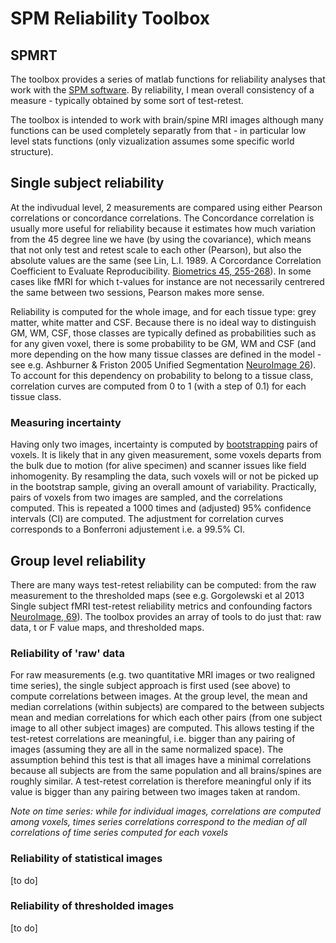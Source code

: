 # SPM Reliability Toolbox

## SPMRT

The toolbox provides a series of matlab functions for reliability analyses that work with the [SPM software](http://www.fil.ion.ucl.ac.uk/spm/). By reliability, I mean overall consistency of a measure - typically obtained by some sort of test-retest.

The toolbox is intended to work with brain/spine MRI images although many functions can be used completely separatly from that - in particular low level stats functions (only vizualization assumes some specific world structure).

## Single subject reliability

At the indivudual level, 2 measurements are compared using either Pearson correlations or concordance correlations. The Concordance correlation is usually more useful for reliability because it estimates how much variation from the 45 degree line we have (by using the covariance), which means that not only test and retest scale to each other (Pearson), but also the absolute values are the same (see Lin, L.I. 1989. A Corcordance Correlation Coefficient to Evaluate Reproducibility. [Biometrics 45, 255-268](https://www.jstor.org/stable/2532051?seq=1#page_scan_tab_contents)). In some cases like fMRI for which t-values for instance are not necessarily centrered the same between two sessions, Pearson makes more sense.

Reliability is computed for the whole image, and for each tissue type: grey matter, white matter and CSF. Because there is no ideal way to distinguish GM, WM, CSF, those classes are typically defined as probabilities such as for any given voxel, there is some probability to be GM, WM and CSF (and more depending on the how many tissue classes are defined in the model - see e.g. Ashburner & Friston 2005 Unified Segmentation [NeuroImage 26](http://www.fil.ion.ucl.ac.uk/~karl/Unified%20segmentation.pdf)). To account for this dependency on probability to belong to a tissue class, correlation curves are computed from 0 to 1 (with a step of 0.1) for each tissue class.

### Measuring incertainty

Having only two images, incertainty is computed by [bootstrapping](https://en.wikipedia.org/wiki/Bootstrapping_(statistics)) pairs of voxels. It is likely that in any given measurement, some voxels departs from the bulk due to motion (for alive specimen) and scanner issues like field inhomogenity. By resampling the data, such voxels will or not be picked up in the bootstrap sample, giving an overall amount of variability. Practically, pairs of voxels from two images are sampled, and the correlations computed. This is repeated a 1000 times and (adjusted) 95% confidence intervals (CI) are computed. The adjustment for correlation curves corresponds to a Bonferroni adjustement i.e. a 99.5% CI.

## Group level reliability

There are many ways test-retest reliability can be computed: from the raw measurement to the thresholded maps (see e.g. Gorgolewski et al 2013 Single subject fMRI test-retest reliability metrics and confounding factors [NeuroImage, 69](https://www.ncbi.nlm.nih.gov/pubmed/23153967)). The toolbox provides an array of tools to do just that: raw data, t or F value maps, and thresholded maps.

### Reliability of 'raw' data

For raw measurements (e.g. two quantitative MRI images or two realigned time series), the single subject approach is first used (see above) to compute correlations between images. At the group level, the mean and median correlations (within subjects) are compared to the between subjects mean and median correlations for which each other pairs (from one subject image to all other subject images) are computed. This allows testing if the test-retest correlations are meaningful, i.e. bigger than any pairing of images (assuming they are all in the same normalized space). The assumption behind this test is that all images have a minimal correlations because all subjects are from the same population and all brains/spines are roughly similar. A test-retest correlation is therefore meaningful only if its value is bigger than any pairing between two images taken at random.

_Note on time series: while for individual images, correlations are computed among voxels, times series correlations correspond to the median of all correlations of time series computed for each voxels_

### Reliability of statistical images

[to do]

### Reliability of thresholded images

[to do]
